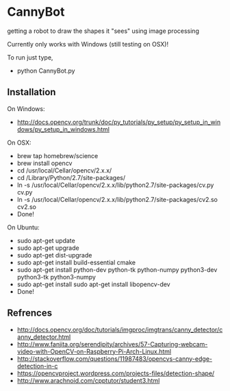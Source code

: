 # CannyBot
getting a robot to draw the shapes it "sees" using image processing

Currently only works with Windows (still testing on OSX)!

To run just type,
* python CannyBot.py

## Installation

On Windows:
* http://docs.opencv.org/trunk/doc/py_tutorials/py_setup/py_setup_in_windows/py_setup_in_windows.html

On OSX:
* brew tap homebrew/science
* brew install opencv
* cd /usr/local/Cellar/opencv/2.x.x/
* cd /Library/Python/2.7/site-packages/
* ln -s /usr/local/Cellar/opencv/2.x.x/lib/python2.7/site-packages/cv.py cv.py
* ln -s /usr/local/Cellar/opencv/2.x.x/lib/python2.7/site-packages/cv2.so cv2.so
* Done!

On Ubuntu:
* sudo apt-get update
* sudo apt-get upgrade
* sudo apt-get dist-upgrade
* sudo apt-get install build-essential cmake
* sudo apt-get install python-dev python-tk python-numpy python3-dev python3-tk python3-numpy
* sudo apt-get install sudo apt-get install libopencv-dev
* Done!

## Refrences

- http://docs.opencv.org/doc/tutorials/imgproc/imgtrans/canny_detector/canny_detector.html
- http://www.fanjita.org/serendipity/archives/57-Capturing-webcam-video-with-OpenCV-on-Raspberry-Pi-Arch-Linux.html
- http://stackoverflow.com/questions/11987483/opencvs-canny-edge-detection-in-c
- https://opencvproject.wordpress.com/projects-files/detection-shape/
- http://www.arachnoid.com/cpptutor/student3.html
